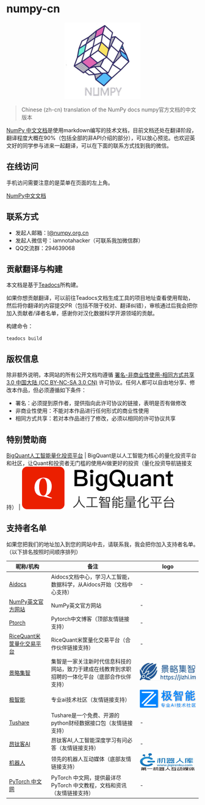 # numpy-cn

<p align="center">
    <img width="200" height="200" src="/static/images/numpy.logo.mini.png" alt="numpy中文文档logo" />
</p>

> Chinese (zh-cn) translation of the NumPy docs
> numpy官方文档的中文版本

[NumPy 中文文档](https://www.numpy.org.cn/)是使用markdown编写的技术文档，目前文档还处在翻译阶段，翻译程度大概在90%（包括全部的非API介绍的部分），可以放心预览。也欢迎英文好的同学参与进来一起翻译，可以在下面的联系方式找到我的微信。

## 在线访问

手机访问需要注意的是菜单在页面的左上角。

[NumPy中文文档](https://www.numpy.org.cn/)

## 联系方式

- 发起人邮箱：l@numpy.org.cn
- 发起人微信号：iamnotahacker（可联系我加微信群）
- QQ交流群：294639068

## 贡献翻译与构建

本文档是基于[Teadocs](https://github.com/teadocs/teadocs)所构建。

如果你想贡献翻译，可以前往Teadocs文档生成工具的项目地址查看使用帮助，然后将你翻译的内容提交PR（包括不限于校对、翻译纠错），审核通过后我会把你加入贡献者/译者名单，感谢你对汉化数据科学开源领域的贡献。

构建命令：
```
teadocs build
```

## 版权信息

除非额外说明，本网站的所有公开文档均遵循 [署名-非商业性使用-相同方式共享 3.0 中国大陆 (CC BY-NC-SA 3.0 CN)](https://creativecommons.org/licenses/by-nc-sa/3.0/cn/) 许可协议。任何人都可以自由地分享、修改本作品，但必须遵循如下条件：

- 署名：必须提到原作者，提供指向此许可协议的链接，表明是否有做修改
- 非商业性使用：不能对本作品进行任何形式的商业性使用
- 相同方式共享：若对本作品进行了修改，必须以相同的许可协议共享

## 特别赞助商

[BigQuant人工智能量化投资平台](https://bigquant.com/) | BigQuant是以人工智能为核心的量化投资平台和社区，让Quant和投资者无门槛的使用AI做更好的投资（量化投资导航链接支持） | ![BigQuant](/static/images/bigquant-logo.png)

## 支持者名单

如果您把我们的地址加入到您的网站中去，请联系我，我会把你加入支持者名单。（以下排名按照时间顺序排列）

昵称/机构 | 备注 | logo 
---|---|---
[Aidocs](https://www.aidocs.cn/) | Aidocs文档中心，学习人工智能，数据科学，从Aidocs开始（文档中心支持） | -
[NumPy英文官方网站](http://www.numpy.org/) | NumPy英文官方网站 | -
[Ptorch](https://ptorch.com/)| Pytorch中文博客（顶部友情链接支持） | -
[RiceQuant米筐量化交易平台](https://www.ricequant.com/)  |  RiceQuant米筐量化交易平台（合作伙伴链接支持）| -
[景略集智](https://jizhi.im) | 集智是一家关注新时代信息科技的网站，致力于建成在线教育到求职招聘的一体化平台（底部合作伙伴支持） | ![景略集智](/static/images/jizhi.im.logo.png)
[极智能](https://www.ziiai.com/) | 专业ai技术社区（友情链接支持） | ![极智能](/static/images/ziiai.com.logo.png)
[Tushare](http://tushare.org/)  | Tushare是一个免费、开源的python财经数据接口包（友情链接支持） | -
[昂钛客AI](http://www.angtk.com/) |  昂钛客AI,人工智能深度学习有问必答（友情链接支持） | -
[机器人](http://www.jiqirenku.com/) | 领先的机器人互动媒体（底部友情链接支持） | ![机器人](/static/images/www.jiqirenku.com.logo.jpg)
[PyTorch 中文网](https://www.pytorchtutorial.com/) | PyTorch 中文网，提供最详尽 PyTorch 中文教程，文档和资讯（友情链接支持） | -  
